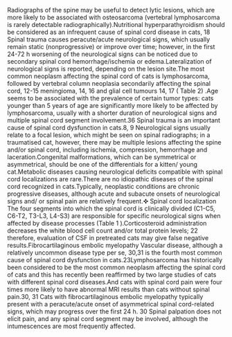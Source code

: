 Radiographs of the spine may be useful to detect lytic lesions, which are more likely to be associated with osteosarcoma (vertebral lymphosarcoma is rarely detectable radiographically).Nutritional hyperparathyroidism should be considered as an infrequent cause of spinal cord disease in cats, 18 Spinal trauma causes peracute/acute neurological signs, which usually remain static (nonprogressive) or improve over time; however, in the first 24-72 h worsening of the neurological signs can be noticed due to secondary spinal cord hemorrhage/ischemia or edema.Lateralization of neurological signs is reported, depending on the lesion site.The most common neoplasm affecting the spinal cord of cats is lymphosarcoma, followed by vertebral column neoplasia secondarily affecting the spinal cord, 12-15 meningioma, 14, 16 and glial cell tumours 14, 17 ( Table 2) .Age seems to be associated with the prevalence of certain tumor types: cats younger than 5 years of age are significantly more likely to be affected by lymphosarcoma, usually with a shorter duration of neurological signs and multiple spinal cord segment involvement.36 Spinal trauma is an important cause of spinal cord dysfunction in cats.8, 9 Neurological signs usually relate to a focal lesion, which might be seen on spinal radiographs; in a traumatised cat, however, there may be multiple lesions affecting the spine and/or spinal cord, including ischemia, compression, hemorrhage and laceration.Congenital malformations, which can be symmetrical or asymmetrical, should be one of the differentials for a kitten/ young cat.Metabolic diseases causing neurological deficits compatible with spinal cord localizations are rare.There are no idiopathic diseases of the spinal cord recognized in cats.Typically, neoplastic conditions are chronic progressive diseases, although acute and subacute onsets of neurological signs and/ or spinal pain are relatively frequent.✜ Spinal cord localization The four segments into which the spinal cord is clinically divided (C1-C5, C6-T2, T3-L3, L4-S3) are responsible for specific neurological signs when affected by disease processes (Table 1 ).Corticosteroid administration decreases the white blood cell count and/or total protein levels; 22 therefore, evaluation of CSF in pretreated cats may give false negative results.Fibrocartilaginous embolic myelopathy Vascular disease, although a relatively uncommon disease type per se, 30,31 is the fourth most common cause of spinal cord dysfunction in cats.23Lymphosarcoma has historically been considered to be the most common neoplasm affecting the spinal cord of cats and this has recently been reaffirmed by two large studies of cats with different spinal cord diseases.And cats with spinal cord pain were four times more likely to have abnormal MRI results than cats without spinal pain.30, 31 Cats with fibrocartilaginous embolic myelopathy typically present with a peracute/acute onset of asymmetrical spinal cord-related signs, which may progress over the first 24 h. 30 Spinal palpation does not elicit pain, and any spinal cord segment may be involved, although the intumescences are most frequently affected.
